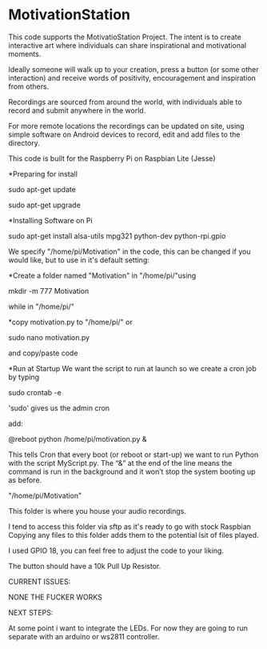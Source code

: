 # MotivationStation
This code supports the MotivatioStation Project. The intent is to create interactive art where individuals can share inspirational and motivational moments.

Ideally someone will walk up to your creation, press a button (or some other interaction) and receive words of positivity, encouragement and inspiration from others.

Recordings are sourced from around the world, with individuals able to record and submit anywhere in the world. 

For more remote locations the recordings can be updated on site, using simple software on Android devices to record, edit and add files to the directory.

This code is built for the Raspberry Pi on Raspbian Lite (Jesse)

*Preparing for install

  sudo apt-get update

  sudo apt-get upgrade

*Installing Software on Pi

  sudo apt-get install alsa-utils mpg321 python-dev python-rpi.gpio

We specify "/home/pi/Motivation" in the code, this can be changed if you would like, but to use in it's default setting:

*Create a folder named "Motivation" in "/home/pi/"using 

  mkdir -m 777 Motivation 

while in "/home/pi/"

*copy motivation.py to "/home/pi/" or

  sudo nano motivation.py

and copy/paste code

*Run at Startup
We want the script to run at launch so we create a cron job by typing

  sudo crontab -e

'sudo' gives us the admin cron

add:

  @reboot python /home/pi/motivation.py &

This tells Cron that every boot (or reboot or start-up) we want to run Python with the script MyScript.py. The “&” at the end of the line means the command is run in the background and it won’t stop the system booting up as before.

"/home/pi/Motivation"

This folder is where you house your audio recordings.

I tend to access this folder via sftp as it's ready to go with stock Raspbian
Copying any files to this folder adds them to the potential lsit of files played. 

I used GPIO 18, you can feel free to adjust the code to your liking. 

The button should have a 10k Pull Up Resistor.

CURRENT ISSUES:

NONE THE FUCKER WORKS

NEXT STEPS:

At some point i want to integrate the LEDs. For now they are going to run separate with an arduino or ws2811 controller. 
